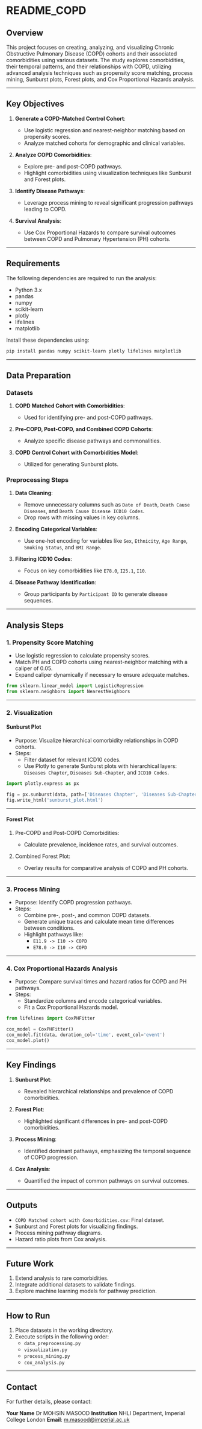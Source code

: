 
# README_COPD

## Overview

This project focuses on creating, analyzing, and visualizing Chronic Obstructive Pulmonary Disease (COPD) cohorts and their associated comorbidities using various datasets. The study explores comorbidities, their temporal patterns, and their relationships with COPD, utilizing advanced analysis techniques such as propensity score matching, process mining, Sunburst plots, Forest plots, and Cox Proportional Hazards analysis.

---

## Key Objectives

1. **Generate a COPD-Matched Control Cohort**:
   - Use logistic regression and nearest-neighbor matching based on propensity scores.
   - Analyze matched cohorts for demographic and clinical variables.

2. **Analyze COPD Comorbidities**:
   - Explore pre- and post-COPD pathways.
   - Highlight comorbidities using visualization techniques like Sunburst and Forest plots.

3. **Identify Disease Pathways**:
   - Leverage process mining to reveal significant progression pathways leading to COPD.

4. **Survival Analysis**:
   - Use Cox Proportional Hazards to compare survival outcomes between COPD and Pulmonary Hypertension (PH) cohorts.

---

## Requirements

The following dependencies are required to run the analysis:

- Python 3.x
- pandas
- numpy
- scikit-learn
- plotly
- lifelines
- matplotlib

Install these dependencies using:

```bash
pip install pandas numpy scikit-learn plotly lifelines matplotlib
```

---

## Data Preparation

### Datasets

1. **COPD Matched Cohort with Comorbidities**:
   - Used for identifying pre- and post-COPD pathways.

2. **Pre-COPD, Post-COPD, and Combined COPD Cohorts**:
   - Analyze specific disease pathways and commonalities.

3. **COPD Control Cohort with Comorbidities Model**:
   - Utilized for generating Sunburst plots.

### Preprocessing Steps

1. **Data Cleaning**:
   - Remove unnecessary columns such as `Date of Death`, `Death Cause Diseases`, and `Death Cause Disease ICD10 Codes`.
   - Drop rows with missing values in key columns.

2. **Encoding Categorical Variables**:
   - Use one-hot encoding for variables like `Sex`, `Ethnicity`, `Age Range`, `Smoking Status`, and `BMI Range`.

3. **Filtering ICD10 Codes**:
   - Focus on key comorbidities like `E78.0`, `I25.1`, `I10`.

4. **Disease Pathway Identification**:
   - Group participants by `Participant ID` to generate disease sequences.

---

## Analysis Steps

### 1. Propensity Score Matching

- Use logistic regression to calculate propensity scores.
- Match PH and COPD cohorts using nearest-neighbor matching with a caliper of 0.05.
- Expand caliper dynamically if necessary to ensure adequate matches.

```python
from sklearn.linear_model import LogisticRegression
from sklearn.neighbors import NearestNeighbors
```

---

### 2. Visualization

#### **Sunburst Plot**
- Purpose: Visualize hierarchical comorbidity relationships in COPD cohorts.
- Steps:
  - Filter dataset for relevant ICD10 codes.
  - Use Plotly to generate Sunburst plots with hierarchical layers: `Diseases Chapter`, `Diseases Sub-Chapter`, and `ICD10 Codes`.

```python
import plotly.express as px

fig = px.sunburst(data, path=['Diseases Chapter', 'Diseases Sub-Chapter', 'ICD10 Codes'])
fig.write_html('sunburst_plot.html')
```

---

#### **Forest Plot**
1. Pre-COPD and Post-COPD Comorbidities:
   - Calculate prevalence, incidence rates, and survival outcomes.

2. Combined Forest Plot:
   - Overlay results for comparative analysis of COPD and PH cohorts.

---

### 3. Process Mining

- Purpose: Identify COPD progression pathways.
- Steps:
  - Combine pre-, post-, and common COPD datasets.
  - Generate unique traces and calculate mean time differences between conditions.
  - Highlight pathways like:
    - `E11.9 -> I10 -> COPD`
    - `E78.0 -> I10 -> COPD`

---

### 4. Cox Proportional Hazards Analysis

- Purpose: Compare survival times and hazard ratios for COPD and PH pathways.
- Steps:
  - Standardize columns and encode categorical variables.
  - Fit a Cox Proportional Hazards model.

```python
from lifelines import CoxPHFitter

cox_model = CoxPHFitter()
cox_model.fit(data, duration_col='time', event_col='event')
cox_model.plot()
```

---

## Key Findings

1. **Sunburst Plot**:
   - Revealed hierarchical relationships and prevalence of COPD comorbidities.

2. **Forest Plot**:
   - Highlighted significant differences in pre- and post-COPD comorbidities.

3. **Process Mining**:
   - Identified dominant pathways, emphasizing the temporal sequence of COPD progression.

4. **Cox Analysis**:
   - Quantified the impact of common pathways on survival outcomes.

---

## Outputs

- `COPD Matched cohort with Comorbidities.csv`: Final dataset.
- Sunburst and Forest plots for visualizing findings.
- Process mining pathway diagrams.
- Hazard ratio plots from Cox analysis.

---

## Future Work

1. Extend analysis to rare comorbidities.
2. Integrate additional datasets to validate findings.
3. Explore machine learning models for pathway prediction.

---

## How to Run

1. Place datasets in the working directory.
2. Execute scripts in the following order:
   - `data_preprocessing.py`
   - `visualization.py`
   - `process_mining.py`
   - `cox_analysis.py`

---

## Contact

For further details, please contact:

**Your Name**  Dr MOHSIN MASOOD
**Institution**  NHLI Department, Imperial College London
**Email**: m.masood@imperial.ac.uk 
